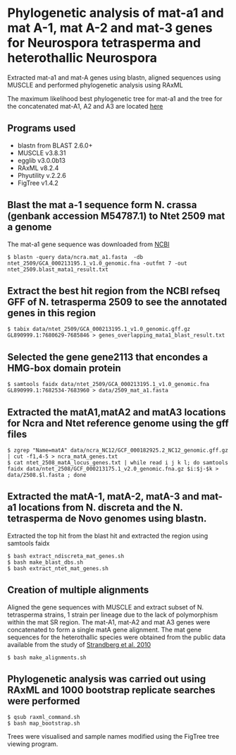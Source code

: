 # Phylogenetic analysis of mat-a1 and mat A-1, mat A-2 and mat-3 genes for Neurospora tetrasperma and heterothallic Neurospora

Extracted mat-a1 and mat-A genes using blastn, aligned sequences using MUSCLE and performed phylogenetic analysis using
RAxML

The maximum likelihood best phylogenetic tree for mat-a1 and the tree for the concatenated mat-A1, A2 and A3 are located [here]()

## Programs used

 + blastn from BLAST 2.6.0+  
 + MUSCLE v3.8.31  
 + egglib v3.0.0b13  
 + RAxML v8.2.4  
 + Phyutility v.2.2.6  
 + FigTree v1.4.2

## Blast the mat a-1 sequence form N. crassa (genbank accession M54787.1) to Ntet 2509 mat a genome 

The mat-a1 gene sequence was downloaded from [NCBI](https://www.ncbi.nlm.nih.gov/nuccore/293953?report=fastadyn094130)

    $ blastn -query data/ncra.mat_a1.fasta  -db ntet_2509/GCA_000213195.1_v1.0_genomic.fna -outfmt 7 -out ntet_2509.blast_mata1_result.txt

## Extract the best hit region from the NCBI refseq GFF of N. tetrasperma 2509 to see the annotated genes in this region

	$ tabix data/ntet_2509/GCA_000213195.1_v1.0_genomic.gff.gz GL890999.1:7680629-7685846 > genes_overlapping_mata1_blast_result.txt

## Selected the gene gene2113 that encondes a HMG-box domain protein 

	$ samtools faidx data/ntet_2509/GCA_000213195.1_v1.0_genomic.fna GL890999.1:7682534-7683960 > data/2509_mat_a1.fasta
 
## Extracted the matA1,matA2 and matA3 locations for Ncra and Ntet reference genome using the gff files

	$ zgrep "Name=matA" data/ncra_NC12/GCF_000182925.2_NC12_genomic.gff.gz | cut -f1,4-5 > ncra_matA_genes.txt
	$ cat ntet_2508_matA_locus_genes.txt | while read i j k l; do samtools faidx data/ntet_2508/GCF_000213175.1_v2.0_genomic.fna.gz $i:$j-$k > data/2508.$l.fasta ; done

## Extracted the matA-1, matA-2, matA-3 and mat-a1 locations from N. discreta and the N. tetrasperma de Novo genomes using blastn.

Extracted the top hit from the blast hit and extracted the region using samtools faidx
	
	$ bash extract_ndiscreta_mat_genes.sh
	$ bash make_blast_dbs.sh
	$ bash extract_ntet_mat_genes.sh
	
## Creation of multiple alignments
Aligned the gene sequences with MUSCLE and extract subset of N. tetrasperma strains, 1 strain per lineage due to the lack
of polymorphism within the mat SR region. The mat-A1, mat-A2 and mat A3 genes were concatenated to form a single matA gene
alignment. The mat gene sequences for the heterothallic species were obtained from the public data available from the 
study of [Strandberg et al. 2010](https://www.ncbi.nlm.nih.gov/pubmed/20601044)

	$ bash make_alignments.sh

## Phylogenetic analysis was carried out using RAxML and 1000 bootstrap replicate searches were performed 
 
	$ qsub raxml_command.sh
	$ bash map_bootstrap.sh
	
Trees were visualised and sample names modified using the FigTree tree viewing program.
	
  
  